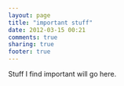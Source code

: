 ```yaml
---
layout: page
title: "important stuff"
date: 2012-03-15 00:21
comments: true
sharing: true
footer: true
---
```

Stuff I find important will go here.

